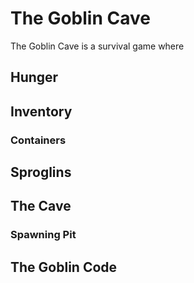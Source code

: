 # The Goblin Cave

The Goblin Cave is a survival game where 

## Hunger

## Inventory

### Containers

## Sproglins

## The Cave

### Spawning Pit

## The Goblin Code
